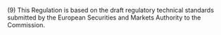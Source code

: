 (9) This Regulation is based on the draft regulatory technical standards submitted by the European Securities and Markets Authority to the Commission.